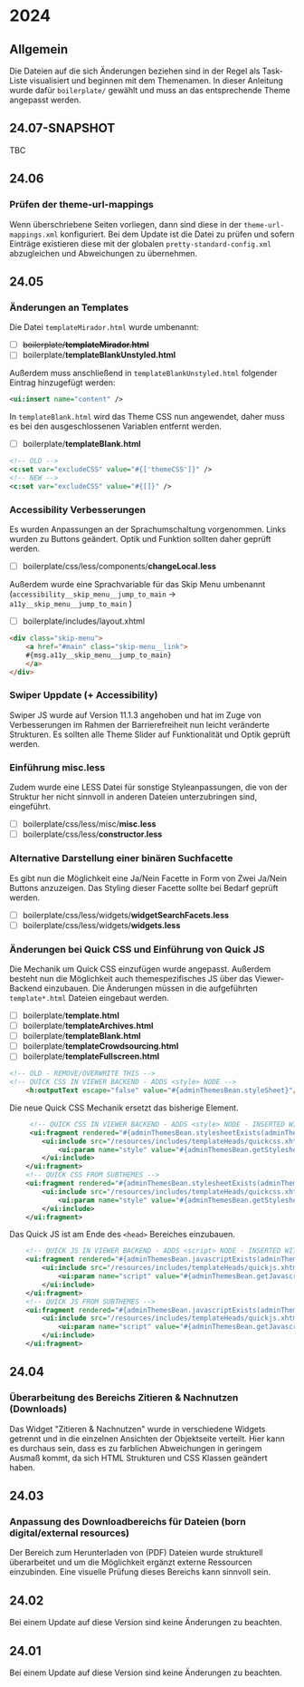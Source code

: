 # 2024

## Allgemein

Die Dateien auf die sich Änderungen beziehen sind in der Regel als Task-Liste visualisiert und beginnen mit dem Themenamen. In dieser Anleitung wurde dafür `boilerplate/` gewählt und muss an das entsprechende Theme angepasst werden.

## 24.07-SNAPSHOT

TBC

## 24.06

### Prüfen der theme-url-mappings

Wenn überschriebene Seiten vorliegen, dann sind diese in der `theme-url-mappings.xml` konfiguriert. Bei dem Update ist die Datei zu prüfen und sofern Einträge existieren diese mit der globalen `pretty-standard-config.xml` abzugleichen und Abweichungen zu übernehmen.

## 24.05

### Änderungen an Templates

Die Datei `templateMirador.html` wurde umbenannt:

* [ ] ~~boilerplate/**templateMirador.html**~~
* [ ] boilerplate/**templateBlankUnstyled.html**

Außerdem muss anschließend in `templateBlankUnstyled.html` folgender Eintrag hinzugefügt werden:

```xml
<ui:insert name="content" />
```

In `templateBlank.html` wird das Theme CSS nun angewendet, daher muss es bei den ausgeschlossenen Variablen entfernt werden.

* [ ] boilerplate/**templateBlank.html**

```xml
<!-- OLD -->
<c:set var="excludeCSS" value="#{['themeCSS']}" />
<!-- NEW -->
<c:set var="excludeCSS" value="#{[]}" />
```

### Accessibility Verbesserungen

Es wurden Anpassungen an der Sprachumschaltung vorgenommen. Links wurden zu Buttons geändert. Optik und Funktion sollten daher geprüft werden.

* [ ] boilerplate/css/less/components/**changeLocal.less**

Außerdem wurde eine Sprachvariable für das Skip Menu umbenannt (`accessibility__skip_menu__jump_to_main` -> `a11y__skip_menu__jump_to_main` )

* [ ] boilerplate/includes/layout.xhtml

```html
<div class="skip-menu">
	<a href="#main" class="skip-menu__link">
	#{msg.a11y__skip_menu__jump_to_main}
	</a>
</div>
```

### Swiper Uppdate (+ Accessibility)

Swiper JS wurde auf Version 11.1.3 angehoben und hat im Zuge von Verbesserungen im Rahmen der Barrierefreiheit nun leicht veränderte Strukturen. Es sollten alle Theme Slider auf Funktionalität und Optik geprüft werden.

### Einführung misc.less

Zudem wurde eine LESS Datei für sonstige Styleanpassungen, die von der Struktur her nicht sinnvoll in anderen Dateien unterzubringen sind, eingeführt.

* [ ] boilerplate/css/less/misc/**misc.less**
* [ ] boilerplate/css/less/**constructor.less**

### Alternative Darstellung einer binären Suchfacette

Es gibt nun die Möglichkeit eine Ja/Nein Facette in Form von Zwei Ja/Nein Buttons anzuzeigen. Das Styling dieser Facette sollte bei Bedarf geprüft werden.

* [ ] boilerplate/css/less/widgets/**widgetSearchFacets.less**
* [ ] boilerplate/css/less/widgets/**widgets.less**

### Änderungen bei Quick CSS und Einführung von Quick JS

Die Mechanik um Quick CSS einzufügen wurde angepasst. Außerdem besteht nun die Möglichkeit auch themespezifisches JS über das Viewer-Backend einzubauen. Die Änderungen müssen in die aufgeführten `template*.html` Dateien eingebaut werden.

* [ ] boilerplate/**template.html**
* [ ] boilerplate/**templateArchives.html**
* [ ] boilerplate/**templateBlank.html**
* [ ] boilerplate/**templateCrowdsourcing.html**
* [ ] boilerplate/**templateFullscreen.html**

```html
<!-- OLD - REMOVE/OVERWRITE THIS -->
<!-- QUICK CSS IN VIEWER BACKEND - ADDS <style> NODE -->
    <h:outputText escape="false" value="#{adminThemesBean.styleSheet}"/>
```

Die neue Quick CSS Mechanik ersetzt das bisherige Element.

```xml
     <!-- QUICK CSS IN VIEWER BACKEND - ADDS <style> NODE - INSERTED WITH INCLUDE FOR CORRECT IDE VALIDATION -->
     <ui:fragment rendered="#{adminThemesBean.stylesheetExists(adminThemesBean.mainThemeName)}">
        <ui:include src="/resources/includes/templateHeads/quickcss.xhtml">
            <ui:param name="style" value="#{adminThemesBean.getStylesheet(adminThemesBean.mainThemeName)}"></ui:param>
        </ui:include>             
    </ui:fragment>
    <!-- QUICK CSS FROM SUBTHEMES -->
    <ui:fragment rendered="#{adminThemesBean.stylesheetExists(adminThemesBean.currentSubThemeName)}">
        <ui:include src="/resources/includes/templateHeads/quickcss.xhtml">
            <ui:param name="style" value="#{adminThemesBean.getStylesheet(adminThemesBean.currentSubThemeName)}"></ui:param>
        </ui:include> 
    </ui:fragment>
```

Das Quick JS ist am Ende des `<head>` Bereiches einzubauen.

```xml
    <!-- QUICK JS IN VIEWER BACKEND - ADDS <script> NODE - INSERTED WITH INCLUDE FOR CORRECT IDE VALIDATION -->
    <ui:fragment rendered="#{adminThemesBean.javascriptExists(adminThemesBean.mainThemeName)}">
        <ui:include src="/resources/includes/templateHeads/quickjs.xhtml">
            <ui:param name="script" value="#{adminThemesBean.getJavascript(adminThemesBean.mainThemeName)}"></ui:param>
        </ui:include> 
    </ui:fragment>
    <!-- QUICK JS FROM SUBTHEMES -->
    <ui:fragment rendered="#{adminThemesBean.javascriptExists(adminThemesBean.currentSubThemeName)}">
        <ui:include src="/resources/includes/templateHeads/quickjs.xhtml">
            <ui:param name="script" value="#{adminThemesBean.getJavascript(adminThemesBean.currentSubThemeName)}"></ui:param>
        </ui:include>
    </ui:fragment>
```

## 24.04

### Überarbeitung des Bereichs Zitieren & Nachnutzen (Downloads)

Das Widget "Zitieren & Nachnutzen" wurde in verschiedene Widgets getrennt und in die einzelnen Ansichten der Objektseite verteilt. Hier kann es durchaus sein, dass es zu farblichen Abweichungen in geringem Ausmaß kommt, da sich HTML Strukturen und CSS Klassen geändert haben.

## 24.03

### Anpassung des Downloadbereichs für Dateien (born digital/external resources)

Der Bereich zum Herunterladen von (PDF) Dateien wurde strukturell überarbeitet und um die Möglichkeit ergänzt externe Ressourcen einzubinden. Eine visuelle Prüfung dieses Bereichs kann sinnvoll sein.

## 24.02

Bei einem Update auf diese Version sind keine Änderungen zu beachten.

## 24.01

Bei einem Update auf diese Version sind keine Änderungen zu beachten.
